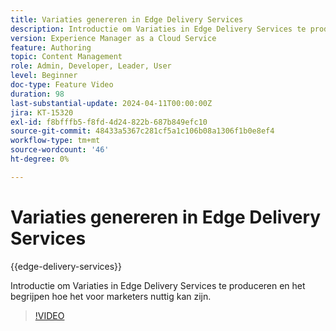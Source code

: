 ```yaml
---
title: Variaties genereren in Edge Delivery Services
description: Introductie om Variaties in Edge Delivery Services te produceren en het begrijpen hoe het voor marketers nuttig kan zijn.
version: Experience Manager as a Cloud Service
feature: Authoring
topic: Content Management
role: Admin, Developer, Leader, User
level: Beginner
doc-type: Feature Video
duration: 98
last-substantial-update: 2024-04-11T00:00:00Z
jira: KT-15320
exl-id: f8bfffb5-f8fd-4d24-822b-687b849efc10
source-git-commit: 48433a5367c281cf5a1c106b08a1306f1b0e8ef4
workflow-type: tm+mt
source-wordcount: '46'
ht-degree: 0%

---
```


# Variaties genereren in Edge Delivery Services

{{edge-delivery-services}}

Introductie om Variaties in Edge Delivery Services te produceren en het begrijpen hoe het voor marketers nuttig kan zijn.

>[!VIDEO](https://video.tv.adobe.com/v/3428304/?learn=on)
